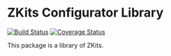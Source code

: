 # ZKits Configurator Library #

[![Build Status](https://travis-ci.org/edoger/zkits-configurator.svg?branch=master)](https://travis-ci.org/edoger/zkits-configurator)
[![Coverage Status](https://coveralls.io/repos/github/edoger/zkits-configurator/badge.svg?branch=master)](https://coveralls.io/github/edoger/zkits-configurator?branch=master)

This package is a library of ZKits.
